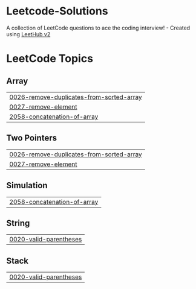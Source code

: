 # Leetcode-Solutions
A collection of LeetCode questions to ace the coding interview! - Created using [LeetHub v2](https://github.com/arunbhardwaj/LeetHub-2.0)

<!---LeetCode Topics Start-->
# LeetCode Topics
## Array
|  |
| ------- |
| [0026-remove-duplicates-from-sorted-array](https://github.com/ronvic12/Leetcode-Solutions/tree/master/0026-remove-duplicates-from-sorted-array) |
| [0027-remove-element](https://github.com/ronvic12/Leetcode-Solutions/tree/master/0027-remove-element) |
| [2058-concatenation-of-array](https://github.com/ronvic12/Leetcode-Solutions/tree/master/2058-concatenation-of-array) |
## Two Pointers
|  |
| ------- |
| [0026-remove-duplicates-from-sorted-array](https://github.com/ronvic12/Leetcode-Solutions/tree/master/0026-remove-duplicates-from-sorted-array) |
| [0027-remove-element](https://github.com/ronvic12/Leetcode-Solutions/tree/master/0027-remove-element) |
## Simulation
|  |
| ------- |
| [2058-concatenation-of-array](https://github.com/ronvic12/Leetcode-Solutions/tree/master/2058-concatenation-of-array) |
## String
|  |
| ------- |
| [0020-valid-parentheses](https://github.com/ronvic12/Leetcode-Solutions/tree/master/0020-valid-parentheses) |
## Stack
|  |
| ------- |
| [0020-valid-parentheses](https://github.com/ronvic12/Leetcode-Solutions/tree/master/0020-valid-parentheses) |
<!---LeetCode Topics End-->